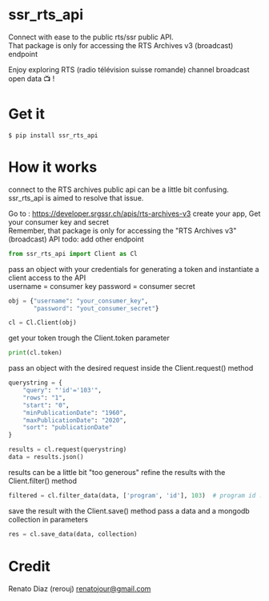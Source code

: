 # ssr_rts_api

Connect with ease to the public rts/ssr public API.  
That package is only for accessing the RTS Archives v3 (broadcast) endpoint

Enjoy exploring RTS (radio télévision suisse romande) channel broadcast open data 📺 !

# Get it
```
$ pip install ssr_rts_api
```

# How it works

connect to the RTS archives public api can be a little bit confusing. ssr_rts_api is aimed to resolve that issue.

Go to : https://developer.srgssr.ch/apis/rts-archives-v3
create your app,
Get your consumer key and secret  
Remember, that package is only for accessing the "RTS Archives v3" (broadcast) API
todo: add other endpoint
    
```python
from ssr_rts_api import Client as Cl
```

pass an object with your credentials for generating a token and
instantiate a client access to the API  
username = consumer key
password = consumer secret

```python
obj = {"username": "your_consumer_key",
       "password": "yout_consumer_secret"}

cl = Cl.Client(obj)
```
get your token trough the Client.token parameter
```python
print(cl.token)
```
pass an object with the desired request inside the Client.request() method
```python
querystring = {
    "query": "'id'='103'",
    "rows": "1",
    "start": "0",
    "minPublicationDate": "1960",
    "maxPublicationDate": "2020",
    "sort": "publicationDate"
}

results = cl.request(querystring)
data = results.json()
```

results can be a little bit "too generous"
refine the results with the Client.filter() method
```python
filtered = cl.filter_data(data, ['program', 'id'], 103)  # program id : 103 = Temps Présent
```
save the result with the Client.save() method
pass a data and a mongodb collection in parameters
```python
res = cl.save_data(data, collection)
```

# Credit

Renato Diaz (rerouj)
renatojour@gmail.com